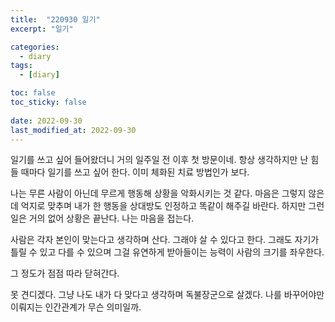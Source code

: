 ```yaml
---
title:  "220930 일기"
excerpt: "일기"

categories:
  - diary
tags:
  - [diary]

toc: false
toc_sticky: false
 
date: 2022-09-30 
last_modified_at: 2022-09-30
---
```


일기를 쓰고 싶어 들어왔더니 거의 일주일 전 이후 첫 방문이네.
항상 생각하지만 난 힘들 때마다 일기를 쓰고 싶어 한다. 이미 체화된 치료 방법인가 보다.

나는 무른 사람이 아닌데 무르게 행동해 상황을 악화시키는 것 같다.
마음은 그렇지 않은데 억지로 맞추며 내가 한 행동을 상대방도 인정하고 똑같이 해주길 바란다.
하지만 그런 일은 거의 없어 상황은 끝난다. 나는 마음을 접는다.

사람은 각자 본인이 맞는다고 생각하며 산다. 그래야 살 수 있다고 한다.
그래도 자기가 틀릴 수 있고 다를 수 있으며 그걸 유연하게 받아들이는 능력이 사람의 크기를 좌우한다.

그 정도가 점점 따라 닫혀간다.

못 견디겠다. 그냥 나도 내가 다 맞다고 생각하며 독불장군으로 살겠다.
나를 바꾸어야만 이뤄지는 인간관계가 무슨 의미일까.
